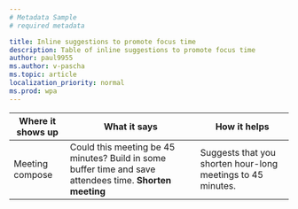```yaml
---
# Metadata Sample
# required metadata

title: Inline suggestions to promote focus time
description: Table of inline suggestions to promote focus time  
author: paul9955
ms.author: v-pascha
ms.topic: article
localization_priority: normal 
ms.prod: wpa
---
```


| Where it shows up  | What it says | How it helps |
|------|-------|---------|
|Meeting compose | Could this meeting be 45 minutes? Build in some buffer time and save attendees time. **Shorten meeting** |Suggests that you shorten hour-long meetings to 45 minutes. |
